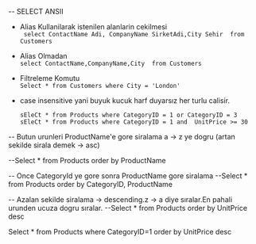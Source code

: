 -- SELECT ANSII

* Alias Kullanilarak istenilen alanlarin cekilmesi <br>
    ``` select ContactName Adi, CompanyName SirketAdi,City Sehir  from Customers```

* Alias Olmadan<br>
    ```select ContactName,CompanyName,City  from Customers```

* Filtreleme Komutu<br>
   ```Select * from Customers where City = 'London' ```
   
* case insensitive yani buyuk kucuk harf duyarsız her turlu calisir.<br>
   ```
   sEleCt * from Products where CategoryID = 1 or CategoryID = 3
   sEleCt * from Products where CategoryID = 1 and  UnitPrice >= 30
   
   ```

-- Butun urunleri ProductName'e gore siralama a -> z ye dogru (artan sekilde sirala demek -> asc) 

--Select * from Products order by ProductName

-- Once CategoryId ye gore sonra ProductName gore siralama
--Select * from Products order by CategoryID, ProductName


-- Azalan sekilde siralama -> descending.z -> a diye sıralar.En pahali urunden ucuza dogru sıralar.
--Select * from Products order by UnitPrice desc

Select * from Products  where  CategoryID=1 order by UnitPrice desc
